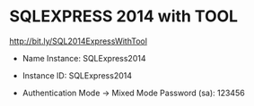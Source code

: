 # SQLEXPRESS 2014 with TOOL
http://bit.ly/SQL2014ExpressWithTool

-	Name Instance: SQLExpress2014
-	Instance ID: SQLExpress2014

-	Authentication Mode -> Mixed Mode
Password (sa): 123456

